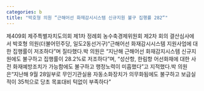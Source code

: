 ```yaml
---
categories: b
title: "박호형 의원 “근해어선 화재감시시스템 신규지원 불구 집행률 282“"
---
```

제409회 제주특별자치도의회 제1차 정례회 농수축경제위원회 제2차 회의 결산심사에서 박호형 의원(더불어민주당, 일도2동선거구)“근해어선 화재감시시스템 지원사업에 대한 집행률이 저조하다”며 질타했다.박 의원은 “지난해 근해어선 화재감지시스템 신규지원에도 불구하고 집행률이 28.2%로 저조하다”며, “성산항, 한림항 어선화재에 대한 사전 화재예방조치가 가능함에도 불구하고 행정노력이 미흡했다”고 지적했다.박 의원은“지난해 9월 28일부로 무인기관실용 자동소화장치가 의무화됨에도 불구하고 보급실적이 35척으로 당초 목표대비 턱없이 부족하다”
